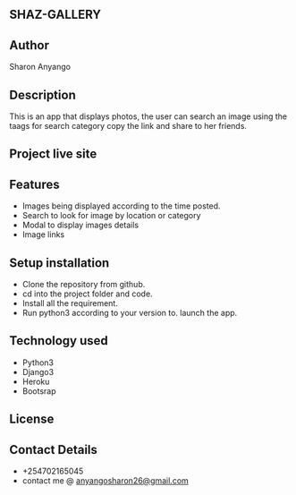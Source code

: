 ## SHAZ-GALLERY

## Author
Sharon Anyango

## Description
This is an app that displays photos, the user can search an image using the taags for search category copy the link and share to her friends.

## Project live site

## Features
* Images being displayed according to the time posted.
* Search to look for image by location or category
* Modal to display images details
* Image links


## Setup installation
* Clone the repository from github.
* cd into the project folder and code.
* Install all the requirement.
* Run python3 according to your version to. launch the app.

## Technology used
* Python3
* Django3
* Heroku
* Bootsrap


## License
## Contact Details
* +254702165045
* contact me @ anyangosharon26@gmail.com